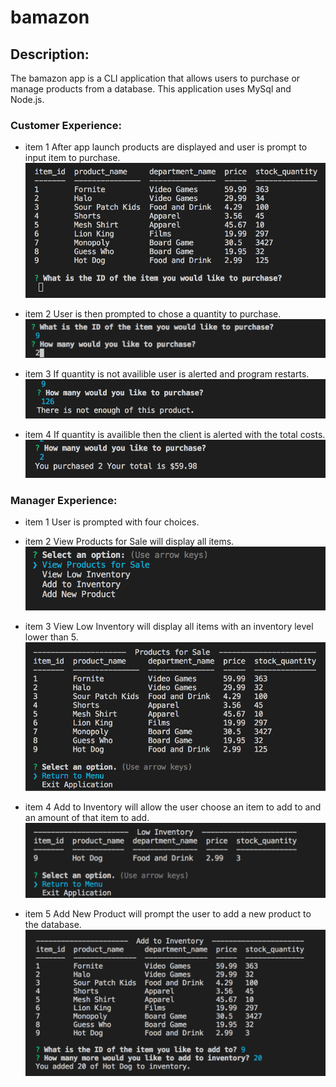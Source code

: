 # bamazon

## Description:
The bamazon app is a CLI application that allows users to purchase or manage products from a database.  This application uses MySql and Node.js.

### Customer Experience:
* item 1 After app launch products are displayed and user is prompt to input item to purchase.
![Image of Products](https://github.com/ryancybul/bamazon/blob/master/Images/c1.png?raw=true)

* item 2 User is then prompted to chose a quantity to purchase. 
![Image of QTY](https://github.com/ryancybul/bamazon/blob/master/Images/c2.png?raw=true)

* item 3 If quantity is not availible user is alerted and program restarts.
![Image of Not Availible](https://github.com/ryancybul/bamazon/blob/master/Images/c3.png?raw=true)

* item 4 If quantity is availible then the client is alerted with the total costs.
![Image of Total](https://github.com/ryancybul/bamazon/blob/master/Images/c4.png?raw=true)

### Manager Experience:
* item 1 User is prompted with four choices. 

* item 2 View Products for Sale will display all items.
![Image of Products](https://github.com/ryancybul/bamazon/blob/master/Images/m1.png?raw=true)

* item 3 View Low Inventory will display all items with an inventory level lower than 5. 
![Image of Low Inventory](https://github.com/ryancybul/bamazon/blob/master/Images/m2.png?raw=true)

* item 4 Add to Inventory will allow the user choose an item to add to and an amount of that item to add.
![Image of Add Inventory](https://github.com/ryancybul/bamazon/blob/master/Images/m3.png?raw=true)

* item 5 Add New Product will prompt the user to add a new product to the database. 
![Image of New Product](https://github.com/ryancybul/bamazon/blob/master/Images/m4.png?raw=true)


